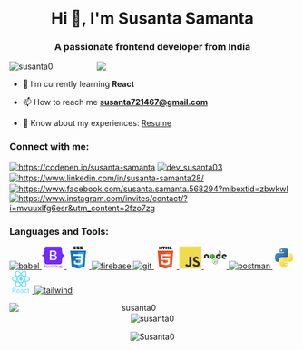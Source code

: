 <h1 align="center">Hi 👋, I'm Susanta Samanta</h1>
<h3 align="center">A passionate frontend developer from India</h3>

<img style="width: 350px;" align="right" src="https://user-images.githubusercontent.com/74038190/229223263-cf2e4b07-2615-4f87-9c38-e37600f8381a.gif">

<p align="left"> <img src="https://komarev.com/ghpvc/?username=susanta0&label=Profile%20views&color=0e75b6&style=flat" alt="susanta0" /> </p>

- 🌱 I’m currently learning **React**

- 📫 How to reach me **susanta721467@gmail.com**

- 📄 Know about my experiences: <a href="https://drive.google.com/file/d/1Tyi4FeK-GXC2GFhd01k0_bA0VjhxpAgi/view?usp=sharing" target="blank">Resume</a>

<h3 align="left">Connect with me:</h3>
<p align="left">
<a href="https://codepen.io/https://codepen.io/susanta-samanta" target="blank"><img align="center" src="https://raw.githubusercontent.com/rahuldkjain/github-profile-readme-generator/master/src/images/icons/Social/codepen.svg" alt="https://codepen.io/susanta-samanta" height="30" width="40" /></a>
<a href="https://twitter.com/dev_susanta03" target="blank"><img align="center" src="https://raw.githubusercontent.com/rahuldkjain/github-profile-readme-generator/master/src/images/icons/Social/twitter.svg" alt="dev_susanta03" height="30" width="40" /></a>
<a href="https://linkedin.com/in/https://www.linkedin.com/in/susanta-samanta28/" target="blank"><img align="center" src="https://raw.githubusercontent.com/rahuldkjain/github-profile-readme-generator/master/src/images/icons/Social/linked-in-alt.svg" alt="https://www.linkedin.com/in/susanta-samanta28/" height="30" width="40" /></a>
<a href="https://fb.com/https://www.facebook.com/susanta.samanta.568294?mibextid=zbwkwl" target="blank"><img align="center" src="https://raw.githubusercontent.com/rahuldkjain/github-profile-readme-generator/master/src/images/icons/Social/facebook.svg" alt="https://www.facebook.com/susanta.samanta.568294?mibextid=zbwkwl" height="30" width="40" /></a>
<a href="https://instagram.com/https://www.instagram.com/invites/contact/?i=mvuuxlfg6esr&utm_content=2fzo7zg" target="blank"><img align="center" src="https://raw.githubusercontent.com/rahuldkjain/github-profile-readme-generator/master/src/images/icons/Social/instagram.svg" alt="https://www.instagram.com/invites/contact/?i=mvuuxlfg6esr&utm_content=2fzo7zg" height="30" width="40" /></a>
</p>

<h3 align="left">Languages and Tools:</h3>
<p align="left"> <a href="https://babeljs.io/" target="_blank" rel="noreferrer"> <img src="https://www.vectorlogo.zone/logos/babeljs/babeljs-icon.svg" alt="babel" width="40" height="40"/> </a> <a href="https://getbootstrap.com" target="_blank" rel="noreferrer"> <img src="https://raw.githubusercontent.com/devicons/devicon/master/icons/bootstrap/bootstrap-plain-wordmark.svg" alt="bootstrap" width="40" height="40"/> </a> <a href="https://www.w3schools.com/css/" target="_blank" rel="noreferrer"> <img src="https://raw.githubusercontent.com/devicons/devicon/master/icons/css3/css3-original-wordmark.svg" alt="css3" width="40" height="40"/> </a> <a href="https://firebase.google.com/" target="_blank" rel="noreferrer"> <img src="https://www.vectorlogo.zone/logos/firebase/firebase-icon.svg" alt="firebase" width="40" height="40"/> </a> <a href="https://git-scm.com/" target="_blank" rel="noreferrer"> <img src="https://www.vectorlogo.zone/logos/git-scm/git-scm-icon.svg" alt="git" width="40" height="40"/> </a> <a href="https://www.w3.org/html/" target="_blank" rel="noreferrer"> <img src="https://raw.githubusercontent.com/devicons/devicon/master/icons/html5/html5-original-wordmark.svg" alt="html5" width="40" height="40"/> </a> <a href="https://developer.mozilla.org/en-US/docs/Web/JavaScript" target="_blank" rel="noreferrer"> <img src="https://raw.githubusercontent.com/devicons/devicon/master/icons/javascript/javascript-original.svg" alt="javascript" width="40" height="40"/> </a> <a href="https://nodejs.org" target="_blank" rel="noreferrer"> <img src="https://raw.githubusercontent.com/devicons/devicon/master/icons/nodejs/nodejs-original-wordmark.svg" alt="nodejs" width="40" height="40"/> </a> <a href="https://postman.com" target="_blank" rel="noreferrer"> <img src="https://www.vectorlogo.zone/logos/getpostman/getpostman-icon.svg" alt="postman" width="40" height="40"/> </a> <a href="https://www.python.org" target="_blank" rel="noreferrer"> <img src="https://raw.githubusercontent.com/devicons/devicon/master/icons/python/python-original.svg" alt="python" width="40" height="40"/> </a> <a href="https://reactjs.org/" target="_blank" rel="noreferrer"> <img src="https://raw.githubusercontent.com/devicons/devicon/master/icons/react/react-original-wordmark.svg" alt="react" width="40" height="40"/> </a> <a href="https://tailwindcss.com/" target="_blank" rel="noreferrer"> <img src="https://www.vectorlogo.zone/logos/tailwindcss/tailwindcss-icon.svg" alt="tailwind" width="40" height="40"/> </a> </p>

<div display="flex", align="center">
  <p><img align="left", width="440px" src="https://github-readme-stats.vercel.app/api/top-langs?username=susanta0&show_icons=true&locale=en&layout=compact" alt="susanta0" /></p>

<p>&nbsp;<img align="center", height="204px" src="https://github-readme-stats.vercel.app/api?username=susanta0&show_icons=true&locale=en" alt="susanta0" /></p>

<p><img align="center", src="https://github-readme-streak-stats.herokuapp.com/?user=Susanta0&" alt="Susanta0" /></p>
  <div>

